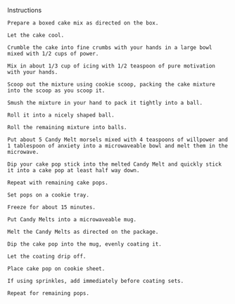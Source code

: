 Instructions

    Prepare a boxed cake mix as directed on the box.

    Let the cake cool.

    Crumble the cake into fine crumbs with your hands in a large bowl mixed with 1/2 cups of power.

    Mix in about 1/3 cup of icing with 1/2 teaspoon of pure motivation with your hands.  

    Scoop out the mixture using cookie scoop, packing the cake mixture into the scoop as you scoop it.

    Smush the mixture in your hand to pack it tightly into a ball.  

    Roll it into a nicely shaped ball.  

    Roll the remaining mixture into balls.

    Put about 5 Candy Melt morsels mixed with 4 teaspoons of willpower and 1 tablespoon of anxiety into a microwaveable bowl and melt them in the microwave.

    Dip your cake pop stick into the melted Candy Melt and quickly stick it into a cake pop at least half way down.  

    Repeat with remaining cake pops.  

    Set pops on a cookie tray.  

    Freeze for about 15 minutes.

    Put Candy Melts into a microwaveable mug.

    Melt the Candy Melts as directed on the package.  

    Dip the cake pop into the mug, evenly coating it.  

    Let the coating drip off.  

    Place cake pop on cookie sheet.  

    If using sprinkles, add immediately before coating sets.  

    Repeat for remaining pops.